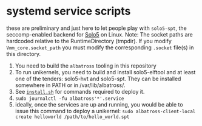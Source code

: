 # systemd service scripts

these are preliminary and just here to let people play with `solo5-spt`, the seccomp-enabled backend for [Solo5](https://github.com/Solo5/solo5) on Linux.
Note: The socket paths are hardcoded relative to the RuntimeDirectory (tmpdir).
If you modify `Vmm_core.socket_path` you must modify the corresponding `.socket` file(s) in this directory.

1) You need to build the `albatross` tooling in this repository
2) To run unikernels, you need to build and install solo5-elftool and at least one of the tenders: solo5-hvt and solo5-spt. They can be installed somewhere in PATH or in /var/lib/albatross/.
3) See [`install.sh`](./install.sh) for commands required to deploy it.
4) `sudo journalctl -fu albatross'*'.service`
5) ideally, once the services are up and running, you would be able to issue this command to deploy a unikernel:
   `sudo albatross-client-local create helloworld /path/to/hello_world.spt`

